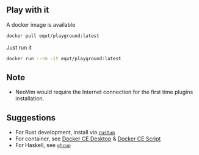 ## Play with it

A docker image is available

```sh
docker pull equt/playground:latest
```

Just run it

```sh
docker run --rm -it equt/playground:latest
```

## Note

- NeoVim would require the Internet connection for the first time plugins installation.

## Suggestions

- For Rust development, install via [`rustup`]
- For container, see [Docker CE Desktop] & [Docker CE Script]
- For Haskell, see [`ghcup`]

[`rustup`]: https://rustup.rs
[docker ce desktop]: https://www.docker.com/products/docker-desktop
[docker ce script]: https://get.docker.com
[`ghcup`]: https://www.haskell.org/ghcup/
